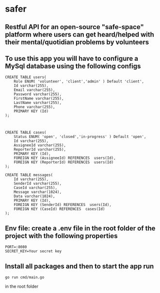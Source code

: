 # safer

## Restful API for an open-source "safe-space" platform where users can get heard/helped with their mental/quotidian problems by volunteers

## To use this app you will have to configure a MySql database using the following configs

```
CREATE TABLE users(
    Role ENUM( 'volunteer', 'client','admin' ) Default 'client',
    Id varchar(255), 
	Email varchar(255),
	Password varchar(255),
	FirstName varchar(255),
	LastName varchar(255),
	Phone varchar(255),
	PRIMARY KEY (Id)
);



CREATE TABLE cases(
    Status ENUM( 'open', 'closed','in-progress' ) Default 'open',
    Id varchar(255), 
	AssigneeId varchar(255),
	ReporterId varchar(255),
	PRIMARY KEY (Id),
	FOREIGN KEY (AssigneeId) REFERENCES  users(Id),
	FOREIGN KEY (ReporterId) REFERENCES  users(Id)
);
	
CREATE TABLE messages(
    Id varchar(255), 
	SenderId varchar(255),
	CaseId varchar(255),
	Message varchar(1024),
	Data varchar(1024),
	PRIMARY KEY (Id),
	FOREIGN KEY (SenderId) REFERENCES  users(Id),
	FOREIGN KEY (CaseId) REFERENCES  cases(Id)
);
```
## Env file: create a .env file in the root folder of the project with the following properties

```
PORT=:8080
SECRET_KEY=Your secret key
```

## Install all packages and then to start the app run
```
go run cmd/main.go
``` 
in the root folder
